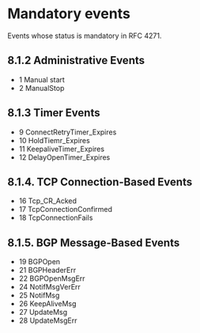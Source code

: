 # Mandatory events

Events whose status is mandatory in RFC 4271.

## 8.1.2 Administrative Events
- 1 Manual start
- 2 ManualStop
## 8.1.3 Timer Events
- 9 ConnectRetryTimer_Expires
- 10 HoldTiemr_Expires
- 11 KeepaliveTimer_Expires
- 12 DelayOpenTimer_Expires
## 8.1.4. TCP Connection-Based Events
- 16 Tcp_CR_Acked
- 17 TcpConnectionConfirmed
- 18 TcpConnectionFails
## 8.1.5. BGP Message-Based Events 
- 19 BGPOpen
- 21 BGPHeaderErr
- 22 BGPOpenMsgErr
- 24 NotifMsgVerErr
- 25 NotifMsg
- 26 KeepAliveMsg
- 27 UpdateMsg
- 28 UpdateMsgErr 
